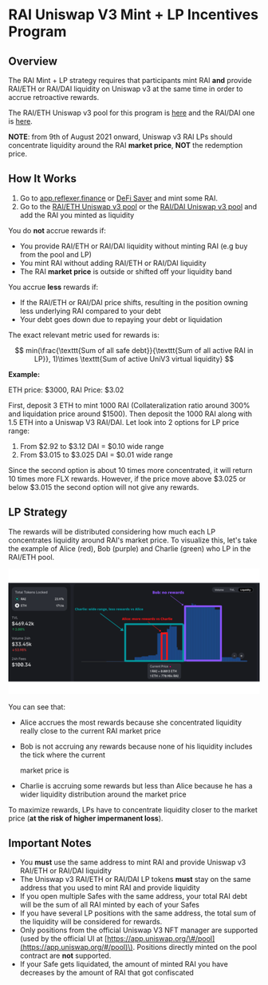 # RAI Uniswap V3 Mint + LP Incentives Program

## Overview

The RAI Mint + LP strategy requires that participants mint RAI **and** provide RAI/ETH or RAI/DAI liquidity on Uniswap v3 at the same time in order to accrue retroactive rewards.  
  
The RAI/ETH Uniswap v3 pool for this program is [here](https://info.uniswap.org/#/pools/0x14de8287adc90f0f95bf567c0707670de52e3813) and the RAI/DAI one is [here](https://info.uniswap.org/#/pools/0xcb0c5d9d92f4f2f80cce7aa271a1e148c226e19d).

**NOTE**: from 9th of August 2021 onward, Uniswap v3 RAI LPs should concentrate liquidity around the RAI **market price**, **NOT** the redemption price.

## How It Works

1. Go to [app.reflexer.finance](https://app.reflexer.finance/) or [DeFi Saver](https://app.defisaver.com/reflexer/manage) and mint some RAI.
2. Go to the [RAI/ETH Uniswap v3 pool](https://info.uniswap.org/#/pools/0x14de8287adc90f0f95bf567c0707670de52e3813) or the [RAI/DAI Uniswap v3 pool](https://info.uniswap.org/#/pools/0xcb0c5d9d92f4f2f80cce7aa271a1e148c226e19d) and add the RAI you minted as liquidity

You do **not** accrue rewards if:

* You provide RAI/ETH or RAI/DAI liquidity without minting RAI \(e.g buy from the pool and LP\)
* You mint RAI without adding RAI/ETH or RAI/DAI liquidity
* The RAI **market price** is outside or shifted off your liquidity band

You accrue **less** rewards if:

* If the RAI/ETH or RAI/DAI price shifts, resulting in the position owning less underlying RAI compared to your debt
* Your debt goes down due to repaying your debt or liquidation

The exact relevant metric used for rewards is: 

$$
min(\frac{\texttt{Sum of all safe debt}}{\texttt{Sum of all active RAI in LP}}, 1)\times \texttt{Sum of active UniV3 virtual liquidity}
$$

**Example:** 

ETH price: $3000, RAI Price: $3.02

First, deposit 3 ETH to mint 1000 RAI \(Collateralization ratio around 300% and liquidation price around $1500\). Then deposit the 1000 RAI along with 1.5 ETH into a Uniswap V3 RAI/DAI. Let look into 2 options for LP price range:

1. From $2.92 to $3.12 DAI = $0.10 wide range 
2. From $3.015 to $3.025 DAI = $0.01 wide range

Since the second option is about 10 times more concentrated, it will return 10 times more FLX rewards. However, if the price move above $3.025 or below $3.015 the second option will not give any rewards.

## LP Strategy

The rewards will be distributed considering how much each LP concentrates liquidity around RAI's market price. To visualize this, let's take the example of Alice \(red\), Bob \(purple\) and Charlie \(green\) who LP in the RAI/ETH pool.

![Alice accrues the most rewards because she LPed close to the redemption price](../.gitbook/assets/bob.png)

You can see that:

* Alice accrues the most rewards because she concentrated liquidity really close to the current RAI market price
* Bob is not accruing any rewards because none of his liquidity includes the tick where the current 

  market price is

* Charlie is accruing some rewards but less than Alice because he has a wider liquidity distribution around the market price

To maximize rewards, LPs have to concentrate liquidity closer to the market price \(**at the risk of higher impermanent loss**\).

## Important Notes

* You **must** use the same address to mint RAI and provide Uniswap v3 RAI/ETH or RAI/DAI liquidity
* The Uniswap v3 RAI/ETH or RAI/DAI LP tokens **must** stay on the same address that you used to mint RAI and provide liquidity
* If you open multiple Safes with the same address, your total RAI debt will be the sum of all RAI minted by each of your Safes
* If you have several LP positions with the same address, the total sum of the liquidity will be considered for rewards.
* Only positions from the official Uniswap V3 NFT manager are supported \(used by the official UI at [https://app.uniswap.org/\#/pool](https://app.uniswap.org/#/pool)\). Positions directly minted on the pool contract are **not** supported.
* If your Safe gets liquidated, the amount of minted RAI you have decreases by the amount of RAI that got confiscated


